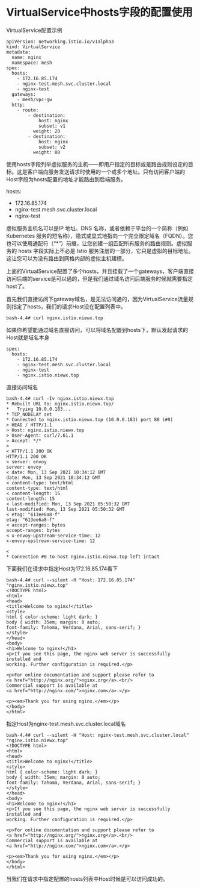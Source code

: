 # VirtualService中hosts字段的配置使用

VirtualService配置示例

```
apiVersion: networking.istio.io/v1alpha3
kind: VirtualService
metadata:
  name: nginx
  namespace: mesh
spec:
  hosts:
    - 172.16.85.174
    - nginx-test.mesh.svc.cluster.local
    - nginx-test
  gateways:
    - mesh/vpc-gw
  http:
    - route:
        - destination:
            host: nginx
            subset: v1
          weight: 20
        - destination:
            host: nginx
            subset: v2
          weight: 80
```


使用hosts字段列举虚拟服务的主机——即用户指定的目标或是路由规则设定的目标。这是客户端向服务发送请求时使用的一个或多个地址。只有访问客户端的Host字段为hosts配置的地址才能路由到后端服务。

hosts:
  - 172.16.85.174
  - nginx-test.mesh.svc.cluster.local
  - nginx-test


虚拟服务主机名可以是IP 地址、DNS 名称，或者依赖于平台的一个简称（例如 Kubernetes 服务的短名称），隐式或显式地指向一个完全限定域名（FQDN）。您也可以使用通配符（“*”）前缀，让您创建一组匹配所有服务的路由规则。虚拟服务的 hosts 字段实际上不必是 Istio 服务注册的一部分，它只是虚拟的目标地址。这让您可以为没有路由到网格内部的虚拟主机建模。

上面的VirtualService配置了多个hosts，并且挂载了一个gateways，客户端直接访问后端的service是可以通的，但是我们通过域名访问后端服务时候就需要指定host了。

首先我们直接访问下gateway域名，是无法访问通的，因为VirtualService流量规则指定了hosts，我们的请求Host没在配置列表中。

```
bash-4.4# curl nginx.istio.niewx.top
```

如果你希望能通过域名直接访问，可以将域名配置到hosts下，默认发起请求的Host就是域名本身

```
spec:
  hosts:
    - 172.16.85.174
    - nginx-test.mesh.svc.cluster.local
    - nginx-test
    - nginx.istio.niewx.top
```

直接访问域名

```
bash-4.4# curl -Iv nginx.istio.niewx.top
* Rebuilt URL to: nginx.istio.niewx.top/
*   Trying 10.0.0.183...
* TCP_NODELAY set
* Connected to nginx.istio.niewx.top (10.0.0.183) port 80 (#0)
> HEAD / HTTP/1.1
> Host: nginx.istio.niewx.top
> User-Agent: curl/7.61.1
> Accept: */*
> 
< HTTP/1.1 200 OK
HTTP/1.1 200 OK
< server: envoy
server: envoy
< date: Mon, 13 Sep 2021 10:34:12 GMT
date: Mon, 13 Sep 2021 10:34:12 GMT
< content-type: text/html
content-type: text/html
< content-length: 15
content-length: 15
< last-modified: Mon, 13 Sep 2021 05:50:32 GMT
last-modified: Mon, 13 Sep 2021 05:50:32 GMT
< etag: "613ee6a8-f"
etag: "613ee6a8-f"
< accept-ranges: bytes
accept-ranges: bytes
< x-envoy-upstream-service-time: 12
x-envoy-upstream-service-time: 12

< 
* Connection #0 to host nginx.istio.niewx.top left intact
```

下面我们在请求中指定Host为172.16.85.174看下

```
bash-4.4# curl --silent -H "Host: 172.16.85.174"  "nginx.istio.niewx.top"
<!DOCTYPE html>
<html>
<head>
<title>Welcome to nginx!</title>
<style>
html { color-scheme: light dark; }
body { width: 35em; margin: 0 auto;
font-family: Tahoma, Verdana, Arial, sans-serif; }
</style>
</head>
<body>
<h1>Welcome to nginx!</h1>
<p>If you see this page, the nginx web server is successfully installed and
working. Further configuration is required.</p>

<p>For online documentation and support please refer to
<a href="http://nginx.org/">nginx.org</a>.<br/>
Commercial support is available at
<a href="http://nginx.com/">nginx.com</a>.</p>

<p><em>Thank you for using nginx.</em></p>
</body>
</html>
```

指定Host为nginx-test.mesh.svc.cluster.local域名

```
bash-4.4# curl --silent -H "Host: nginx-test.mesh.svc.cluster.local"  "nginx.istio.niewx.top"
<!DOCTYPE html>
<html>
<head>
<title>Welcome to nginx!</title>
<style>
html { color-scheme: light dark; }
body { width: 35em; margin: 0 auto;
font-family: Tahoma, Verdana, Arial, sans-serif; }
</style>
</head>
<body>
<h1>Welcome to nginx!</h1>
<p>If you see this page, the nginx web server is successfully installed and
working. Further configuration is required.</p>

<p>For online documentation and support please refer to
<a href="http://nginx.org/">nginx.org</a>.<br/>
Commercial support is available at
<a href="http://nginx.com/">nginx.com</a>.</p>

<p><em>Thank you for using nginx.</em></p>
</body>
</html>
```

当我们在请求中指定配置的hosts列表中Host时候是可以访问成功的。


